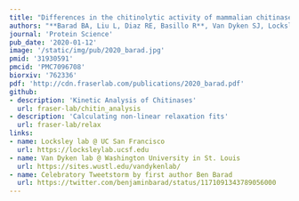 ```yaml
---
title: "Differences in the chitinolytic activity of mammalian chitinases on soluble and insoluble substrates"
authors: "**Barad BA, Liu L, Diaz RE, Basillo R**, Van Dyken SJ, Locksley RM, **Fraser JS**."
journal: 'Protein Science'
pub_date: '2020-01-12'
image: '/static/img/pub/2020_barad.jpg'
pmid: '31930591'
pmcid: 'PMC7096708'
biorxiv: '762336'
pdf: 'http://cdn.fraserlab.com/publications/2020_barad.pdf'
github:
- description: 'Kinetic Analysis of Chitinases'
  url: fraser-lab/chitin_analysis
- description: 'Calculating non-linear relaxation fits'
  url: fraser-lab/relax
links:
- name: Locksley lab @ UC San Francisco
  url: https://locksleylab.ucsf.edu
- name: Van Dyken lab @ Washington University in St. Louis
  url: https://sites.wustl.edu/vandykenlab/
- name: Celebratory Tweetstorm by first author Ben Barad
  url: https://twitter.com/benjaminbarad/status/1171091343789056000
---
```

